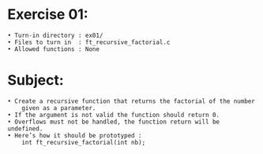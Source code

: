 # Exercise 01:
	• Turn-in directory : ex01/
	• Files to turn in  : ft_recursive_factorial.c
	• Allowed functions : None
# Subject:
	• Create a recursive function that returns the factorial of the number
		given as a parameter.
	• If the argument is not valid the function should return 0.
	• Overflows must not be handled, the function return will be undefined.
	• Here’s how it should be prototyped :
		int ft_recursive_factorial(int nb);
